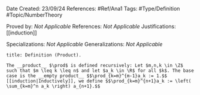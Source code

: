 <div class="topSpace"></div>

Date Created: 23/09/24
References: #Ref/Ana1
Tags: #Type/Definition #Topic/NumberTheory 

Proved by: <i>Not Applicable</i>
References: <i>Not Applicable</i>
Justifications: [[induction]]

Specializations: <i>Not Applicable</i>
Generalizations: <i>Not Applicable</i>

``` ad-Definition
title: Definition (Product).

The __product__ $\prod$ is defined recursively: Let $m,n,k \in \Z$ such that $m \leq k \leq n$ and let $a_k \in \R$ for all $k$. The base case is the __empty product__ $$\prod_{k=m}^{m-1}a_k := 1.$$ [[induction|Inductively]], we define $$\prod_{k=m}^{n+1}a_k := \left( \sum_{k=m}^n a_k \right) a_{n+1}.$$

```

